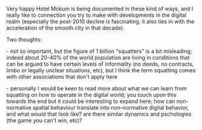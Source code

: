 Very happy Hotel Mokum is being documented in these kind of ways, and I really like to connection you try to make with developments in the digital realm (especially the post-2010 decline is fascinating, it also ties in with the acceleration of the smooth city in that decade).

Two thoughts:

\- not so important, but the figure of 1 billion "squatters" is a bit misleading; indeed about 20-40% of the world population are living in conditions that can be argued to have certain levels of informality (no deeds, no contracts, limbo or legally unclear situations, etc), but I think the term squatting comes with other associations that don't apply here

\- personally I would be keen to read more about what we can learn from squatting on how to operate in the digital world; you touch upon this towards the end but it could be interesting to expand here; how can non-normative spatial behaviour translate into non-normative digital behavior, and what would that look like? are there similar dynamics and pschologies (the game you can't win, etc)?